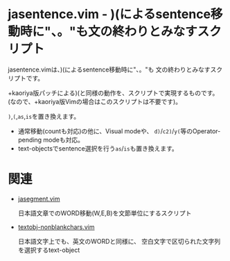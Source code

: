 jasentence.vim - )(によるsentence移動時に"、。"も文の終わりとみなすスクリプト
=============================================================================

jasentence.vimは、)(によるsentence移動時に"、。"も
文の終わりとみなすスクリプトです。

+kaoriya版パッチによる)(と同様の動作を、スクリプトで実現するものです。
(なので、+kaoriya版Vimの場合はこのスクリプトは不要です)。

`)`,`(`,`as`,`is`を置き換えます。

* 通常移動(countも対応)の他に、Visual modeや、
  `d)`/`c2)`/`y(`等のOperator-pending modeも対応。
* text-objectsでsentence選択を行う`as`/`is`も置き換えます。

関連
====

* [jasegment.vim](https://github.com/deton/jasegment.vim)

    日本語文章でのWORD移動(W,E,B)を文節単位にするスクリプト

* [textobj-nonblankchars.vim](https://github.com/deton/textobj-nonblankchars.vim)

    日本語文字上でも、英文のWORDと同様に、
    空白文字で区切られた文字列を選択するtext-object
